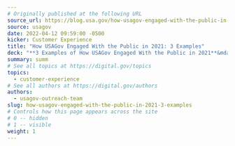 ```yaml
---
# Originally published at the following URL
source_url: https://blog.usa.gov/how-usagov-engaged-with-the-public-in-2021-3-examples
source: usagov
date: 2022-04-12 09:59:00 -0500
kicker: Customer Experience
title: "How USAGov Engaged With the Public in 2021: 3 Examples"
deck: "**3 Examples of How USAGov Engaged With the Public in 2021**&mdash;USAGov is the official guide to government services and information for the public. Its outreach team connects people to that information through USA.gov and USAGov en Español social media, email, and other delivery channels. 2021 was a busy year for the outreach team; here are a few highlights. "
summary: summ
# See all topics at https://digital.gov/topics
topics:
  - customer-experience
# See all authors at https://digital.gov/authors
authors:
  - usagov-outreach-team
slug: how-usagov-engaged-with-the-public-in-2021-3-examples
# Controls how this page appears across the site
# 0 -- hidden
# 1 -- visible
weight: 1
---
```


